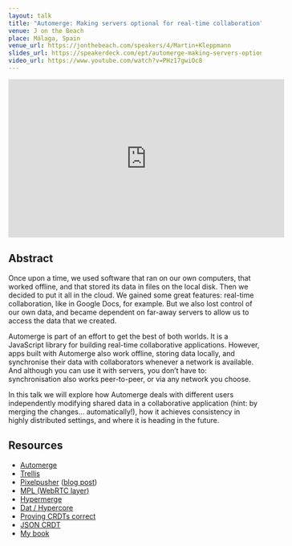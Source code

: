 ```yaml
---
layout: talk
title: "Automerge: Making servers optional for real-time collaboration"
venue: J on the Beach
place: Málaga, Spain
venue_url: https://jonthebeach.com/speakers/4/Martin+Kleppmann
slides_url: https://speakerdeck.com/ept/automerge-making-servers-optional-for-real-time-collaboration
video_url: https://www.youtube.com/watch?v=PHz17gwiOc8
---
```


<script async class="speakerdeck-embed" data-id="5cfe4dbf817b4c34a7a5321af9f80234" data-ratio="1.33333333333333" src="//speakerdeck.com/assets/embed.js"></script>

<iframe width="550" height="315" src="https://www.youtube-nocookie.com/embed/PHz17gwiOc8?rel=0" frameborder="0" allow="autoplay; encrypted-media" allowfullscreen></iframe>

Abstract
--------

Once upon a time, we used software that ran on our own computers, that worked offline, and that
stored its data in files on the local disk. Then we decided to put it all in the cloud. We gained
some great features: real-time collaboration, like in Google Docs, for example. But we also lost
control of our own data, and became dependent on far-away servers to allow us to access the data
that we created.

Automerge is part of an effort to get the best of both worlds. It is a JavaScript library for
building real-time collaborative applications. However, apps built with Automerge also work offline,
storing data locally, and synchronise their data with collaborators whenever a network is available.
And although you can use it with servers, you don’t have to: synchronisation also works
peer-to-peer, or via any network you choose.

In this talk we will explore how Automerge deals with different users independently modifying shared
data in a collaborative application (hint: by merging the changes... automatically!), how it
achieves consistency in highly distributed settings, and where it is heading in the future.

Resources
---------

* [Automerge](https://github.com/automerge/automerge)
* [Trellis](https://github.com/automerge/trellis)
* [Pixelpusher](https://github.com/automerge/pixelpusher) ([blog post](https://medium.com/@pvh/pixelpusher-real-time-peer-to-peer-collaboration-with-react-7c7bc8ecbf74))
* [MPL (WebRTC layer)](https://github.com/automerge/mpl)
* [Hypermerge](https://github.com/automerge/hypermerge)
* [Dat / Hypercore](https://datproject.org/)
* [Proving CRDTs correct](https://doi.org/10.1145/3133933)
* [JSON CRDT](http://arxiv.org/abs/1608.03960)
* [My book](http://dataintensive.net/)
